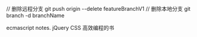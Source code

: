 
// 删除远程分支
git push origin --delete featureBranchV1
// 删除本地分支
git branch -d branchName

ecmascript notes.
jQuery
CSS 高效编程的书
